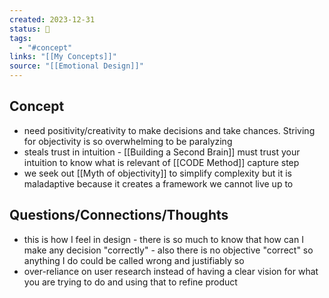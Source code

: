 ```yaml
---
created: 2023-12-31
status: 🔴
tags:
  - "#concept"
links: "[[My Concepts]]"
source: "[[Emotional Design]]"
---
```

## Concept
- need positivity/creativity to make decisions and take chances. Striving for objectivity is so overwhelming to be paralyzing
- steals trust in intuition - [[Building a Second Brain]] must trust your intuition to know what is relevant of [[CODE Method]] capture step
- we seek out [[Myth of objectivity]] to simplify complexity but it is maladaptive because it creates a framework we cannot live up to

## Questions/Connections/Thoughts
- this is how I feel in design - there is so much to know that how can I make any decision "correctly" - also there is no objective "correct" so anything I do could be called wrong and justifiably so
- over-reliance on user research instead of having a clear vision for what you are trying to do and using that to refine product